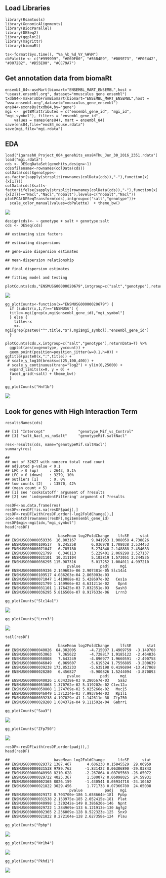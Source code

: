 Load Libraries
--------------

    library(Rsamtools)
    library(GenomicAlignments)
    library(BiocParallel)
    library(DESeq2)
    library(ggplot2)
    library(magrittr)
    library(biomaRt)

    ts<-format(Sys.time(), "%a_%b_%d_%Y_%H%M")
    cbPalette <- c("#999999", "#E69F00", "#56B4E9", "#009E73", "#F0E442", "#0072B2", "#D55E00", "#CC79A7")

Get annotation data from biomaRt
--------------------------------

    ensembl_84<-useMart(biomart="ENSEMBL_MART_ENSEMBL",host = "useast.ensembl.org", dataset="mmusculus_gene_ensembl")
    txdb84<-makeTxDbFromBiomart(biomart="ENSEMBL_MART_ENSEMBL",host = "www.ensembl.org",dataset="mmusculus_gene_ensembl")
    ens84<-exonsBy(txdb84,by="gene")
    mgi <-  getBM(attributes = c("ensembl_gene_id", "mgi_id", "mgi_symbol"), filters = "ensembl_gene_id",
        values = names(ens84), mart = ensembl_84)
    save(ens84,file="ens84_mouse.rdata")
    save(mgi,file="mgi.rdata")

EDA
---

    load("igarash0_Project_004_genehits_ens84Thu_Jun_30_2016_2351.rdata")
    load("mgi.rdata")
    cds <- DESeqDataSet(genehits,design=~1)
    cds$filename<-rownames(colData(cds))
    colData(cds)$genotype<-as.factor(sapply(strsplit(rownames(colData(cds)),"-"),function(x){x[1]}))
    colData(cds)$salt<-factor(ifelse(sapply(strsplit(rownames(colData(cds)),"-"),function(x){x[2]})=="Nacl","Nacl","noSalt"),levels=c("noSalt","Nacl"))
    plotPCA(DESeqTransform(cds),intgroup=c("salt","genotype"))+
      scale_color_manual(values=cbPalette)  + theme_bw()

![](differentialExpression_files/figure-markdown_strict/unnamed-chunk-1-1.png)

    design(cds)<- ~ genotype + salt + genotype:salt
    cds <- DESeq(cds)

    ## estimating size factors

    ## estimating dispersions

    ## gene-wise dispersion estimates

    ## mean-dispersion relationship

    ## final dispersion estimates

    ## fitting model and testing

    plotCounts(cds,"ENSMUSG00000020679",intgroup=c("salt","genotype"),returnData=F)

![](differentialExpression_files/figure-markdown_strict/unnamed-chunk-2-1.png)

    gg_plotCounts<-function(x="ENSMUSG00000020679") {
      if (substr(x,1,7)=="ENSMUSG") {
      title<-mgi[grep(x,mgi$ensembl_gene_id),"mgi_symbol"]
      } else {
        title<-x
        x<-mgi[grep(paste0("^",title,"$"),mgi$mgi_symbol),"ensembl_gene_id"]
      }
      
    plotCounts(cds,x,intgroup=c("salt","genotype"),returnData=T) %>% 
      ggplot(aes(x=genotype, y=count)) +
      geom_point(position=position_jitter(w=0.1,h=0)) + ggtitle(paste0(x,":",title)) +
     # scale_y_log10(breaks=c(25,100,400)) + 
     # scale_y_continuous(trans="log2") + ylim(0,25000) +
      expand_limits(x=0, y = 0) +
      facet_grid(~salt) + theme_bw()
      }

    gg_plotCounts("Hnf1b")

![](differentialExpression_files/figure-markdown_strict/unnamed-chunk-3-1.png)

Look for genes with High Interaction Term
-----------------------------------------

    resultsNames(cds)

    ## [1] "Intercept"               "genotype_Mif_vs_Control"
    ## [3] "salt_Nacl_vs_noSalt"     "genotypeMif.saltNacl"

    res<-results(cds, name="genotypeMif.saltNacl")
    summary(res)

    ## 
    ## out of 32627 with nonzero total read count
    ## adjusted p-value < 0.1
    ## LFC > 0 (up)     : 2643, 8.1% 
    ## LFC < 0 (down)   : 3279, 10% 
    ## outliers [1]     : 0, 0% 
    ## low counts [2]   : 13570, 42% 
    ## (mean count < 5)
    ## [1] see 'cooksCutoff' argument of ?results
    ## [2] see 'independentFiltering' argument of ?results

    resDF<-as.data.frame(res)
    resDF<-resDF[!is.na(resDF$padj),]
    resDF<-resDF[with(resDF,order(-log2FoldChange)),]
    idx<-match(rownames(resDF),mgi$ensembl_gene_id)
    resDF$mgi<-mgi[idx,"mgi_symbol"]
    head(resDF)

    ##                      baseMean log2FoldChange    lfcSE     stat
    ## ENSMUSG00000059336  16.803167       9.041953 1.908058 4.738826
    ## ENSMUSG00000109517   8.245258       6.036978 1.708038 3.534453
    ## ENSMUSG00000071047   6.705180       5.274840 2.148888 2.454683
    ## ENSMUSG00000021799   6.340113       5.229401 2.069298 2.527137
    ## ENSMUSG00000031101  10.311104       5.103819 1.573051 3.244535
    ## ENSMUSG00000036295 115.987316       5.017252 1.004011 4.997210
    ##                          pvalue         padj     mgi
    ## ENSMUSG00000059336 2.149603e-06 2.907381e-05 Slc14a1
    ## ENSMUSG00000109517 4.086203e-04 2.865003e-03        
    ## ENSMUSG00000071047 1.410088e-02 5.428697e-02   Ces1a
    ## ENSMUSG00000021799 1.149966e-02 4.631211e-02    Opn4
    ## ENSMUSG00000031101 1.176425e-03 7.032351e-03   Sash3
    ## ENSMUSG00000036295 5.816560e-07 8.917633e-06   Lrrn3

    gg_plotCounts("Slc14a1")

![](differentialExpression_files/figure-markdown_strict/unnamed-chunk-4-1.png)

    gg_plotCounts("Lrrn3")

![](differentialExpression_files/figure-markdown_strict/unnamed-chunk-4-2.png)

    tail(resDF)

    ##                      baseMean log2FoldChange     lfcSE       stat
    ## ENSMUSG00000040026  64.302005      -4.715037 1.4969759  -3.149708
    ## ENSMUSG00000053063   7.365622      -4.728817 1.9185122  -2.464836
    ## ENSMUSG00000050808   7.643249      -4.896977 1.9660591  -2.490758
    ## ENSMUSG00000046049   6.069607      -5.619324 1.7556885  -3.200639
    ## ENSMUSG00000039238 173.853233      -5.635198 0.4196894 -13.427068
    ## ENSMUSG00000028280   6.456827      -5.900826 1.5244094  -3.870893
    ##                          pvalue         padj     mgi
    ## ENSMUSG00000040026 1.634338e-03 9.280567e-03    Saa3
    ## ENSMUSG00000053063 1.370762e-02 5.319202e-02 Clec12a
    ## ENSMUSG00000050808 1.274709e-02 5.025266e-02   Muc15
    ## ENSMUSG00000046049 1.371234e-03 7.993764e-03   Rp1l1
    ## ENSMUSG00000039238 4.197029e-41 1.142611e-38  Zfp750
    ## ENSMUSG00000028280 1.084372e-04 9.111502e-04  Gabrr1

    gg_plotCounts("Saa3")

![](differentialExpression_files/figure-markdown_strict/unnamed-chunk-4-3.png)

    gg_plotCounts("Zfp750")

![](differentialExpression_files/figure-markdown_strict/unnamed-chunk-4-4.png)

    resDF<-resDF[with(resDF,order(padj)),]
    head(resDF)

    ##                    baseMean log2FoldChange      lfcSE      stat
    ## ENSMUSG00000029372 1387.467       4.606230 0.15845529  29.06959
    ## ENSMUSG00000031538 9789.763      -1.831422 0.06306890 -29.03843
    ## ENSMUSG00000040998 8210.628      -2.267864 0.08705569 -26.05072
    ## ENSMUSG00000029722 4025.367       1.500072 0.06098025  24.59931
    ## ENSMUSG00000002365 8026.159      -1.430541 0.05934718 -24.10462
    ## ENSMUSG00000021822 3029.456       1.771738 0.07366780  24.05038
    ##                           pvalue          padj   mgi
    ## ENSMUSG00000029372 8.703700e-186 1.658664e-181  Ppbp
    ## ENSMUSG00000031538 2.153975e-185 2.052415e-181  Plat
    ## ENSMUSG00000040998 1.320242e-149 8.386620e-146  Npnt
    ## ENSMUSG00000029722 1.284969e-133 6.121913e-130 Agfg2
    ## ENSMUSG00000002365 2.236009e-128 8.522323e-125  Snx9
    ## ENSMUSG00000021822 8.272104e-128 2.627358e-124  Plau

    gg_plotCounts("Ppbp")

![](differentialExpression_files/figure-markdown_strict/unnamed-chunk-4-5.png)

    gg_plotCounts("Nr1h4")

![](differentialExpression_files/figure-markdown_strict/unnamed-chunk-4-6.png)

    gg_plotCounts("Pkhd1")

![](differentialExpression_files/figure-markdown_strict/unnamed-chunk-4-7.png)

